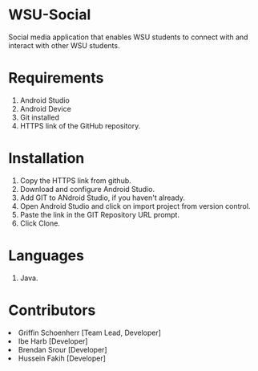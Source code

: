# WSU-Social
Social media application that enables WSU students to connect with and interact with other WSU students.
# Requirements
1. Android Studio
2. Android Device
3. Git installed
4. HTTPS link of the GitHub repository.
# Installation
1. Copy the HTTPS link from github.
2. Download and configure Android Studio.
3. Add GIT to ANdroid Studio, if you haven't already.
4. Open Android Studio and click on import project from version control.
5. Paste the link in the GIT Repository URL prompt.
6. Click Clone.
# Languages
1. Java.
# Contributors
<li>Griffin Schoenherr [Team Lead, Developer]</li>
<li>Ibe Harb [Developer]</li>
<li>Brendan Srour [Developer]</li>
<li>Hussein Fakih [Developer]</li>
